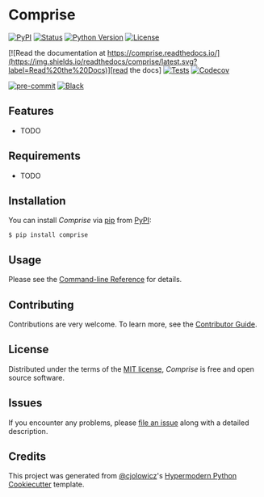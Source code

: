 # Comprise

[![PyPI](https://img.shields.io/pypi/v/comprise.svg)][pypi status]
[![Status](https://img.shields.io/pypi/status/comprise.svg)][pypi status]
[![Python Version](https://img.shields.io/pypi/pyversions/comprise)][pypi status]
[![License](https://img.shields.io/pypi/l/comprise)][license]

[![Read the documentation at https://comprise.readthedocs.io/](https://img.shields.io/readthedocs/comprise/latest.svg?label=Read%20the%20Docs)][read the docs]
[![Tests](https://github.com/bmritz/comprise/workflows/Tests/badge.svg)][tests]
[![Codecov](https://codecov.io/gh/bmritz/comprise/branch/main/graph/badge.svg)][codecov]

[![pre-commit](https://img.shields.io/badge/pre--commit-enabled-brightgreen?logo=pre-commit&logoColor=white)][pre-commit]
[![Black](https://img.shields.io/badge/code%20style-black-000000.svg)][black]

[pypi status]: https://pypi.org/project/comprise/
[read the docs]: https://comprise.readthedocs.io/
[tests]: https://github.com/bmritz/comprise/actions?workflow=Tests
[codecov]: https://app.codecov.io/gh/bmritz/comprise
[pre-commit]: https://github.com/pre-commit/pre-commit
[black]: https://github.com/psf/black

## Features

- TODO

## Requirements

- TODO

## Installation

You can install _Comprise_ via [pip] from [PyPI]:

```console
$ pip install comprise
```

## Usage

Please see the [Command-line Reference] for details.

## Contributing

Contributions are very welcome.
To learn more, see the [Contributor Guide].

## License

Distributed under the terms of the [MIT license][license],
_Comprise_ is free and open source software.

## Issues

If you encounter any problems,
please [file an issue] along with a detailed description.

## Credits

This project was generated from [@cjolowicz]'s [Hypermodern Python Cookiecutter] template.

[@cjolowicz]: https://github.com/cjolowicz
[pypi]: https://pypi.org/
[hypermodern python cookiecutter]: https://github.com/cjolowicz/cookiecutter-hypermodern-python
[file an issue]: https://github.com/bmritz/comprise/issues
[pip]: https://pip.pypa.io/

<!-- github-only -->

[license]: https://github.com/bmritz/comprise/blob/main/LICENSE
[contributor guide]: https://github.com/bmritz/comprise/blob/main/CONTRIBUTING.md
[command-line reference]: https://comprise.readthedocs.io/en/latest/usage.html
